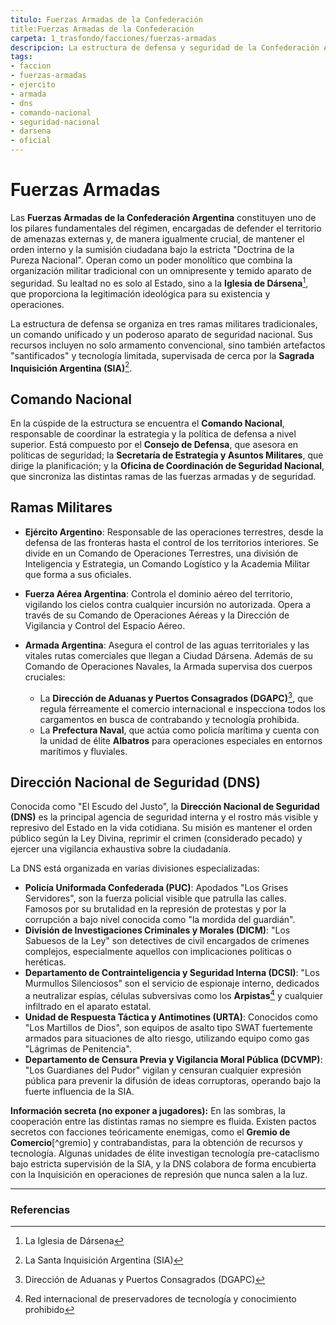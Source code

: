 ```yaml
---
titulo: Fuerzas Armadas de la Confederación
title:Fuerzas Armadas de la Confederación
carpeta: 1_trasfondo/facciones/fuerzas-armadas
descripcion: La estructura de defensa y seguridad de la Confederación Argentina, un pilar del régimen que combina el poder militar tradicional con un omnipresente aparato de seguridad interna.
tags:
- faccion
- fuerzas-armadas
- ejercito
- armada
- dns
- comando-nacional
- seguridad-nacional
- darsena
- oficial
---
```


# Fuerzas Armadas

Las **Fuerzas Armadas de la Confederación Argentina** constituyen uno de los pilares fundamentales del régimen, encargadas de defender el territorio de amenazas externas y, de manera igualmente crucial, de mantener el orden interno y la sumisión ciudadana bajo la estricta "Doctrina de la Pureza Nacional". Operan como un poder monolítico que combina la organización militar tradicional con un omnipresente y temido aparato de seguridad. Su lealtad no es solo al Estado, sino a la **Iglesia de Dársena**[^iglesia], que proporciona la legitimación ideológica para su existencia y operaciones.

La estructura de defensa se organiza en tres ramas militares tradicionales, un comando unificado y un poderoso aparato de seguridad nacional. Sus recursos incluyen no solo armamento convencional, sino también artefactos "santificados" y tecnología limitada, supervisada de cerca por la **Sagrada Inquisición Argentina (SIA)**[^sia].

## Comando Nacional

En la cúspide de la estructura se encuentra el **Comando Nacional**, responsable de coordinar la estrategia y la política de defensa a nivel superior. Está compuesto por el **Consejo de Defensa**, que asesora en políticas de seguridad; la **Secretaría de Estrategia y Asuntos Militares**, que dirige la planificación; y la **Oficina de Coordinación de Seguridad Nacional**, que sincroniza las distintas ramas de las fuerzas armadas y de seguridad.

## Ramas Militares

- **Ejército Argentino**: Responsable de las operaciones terrestres, desde la defensa de las fronteras hasta el control de los territorios interiores. Se divide en un Comando de Operaciones Terrestres, una división de Inteligencia y Estrategia, un Comando Logístico y la Academia Militar que forma a sus oficiales.

- **Fuerza Aérea Argentina**: Controla el dominio aéreo del territorio, vigilando los cielos contra cualquier incursión no autorizada. Opera a través de su Comando de Operaciones Aéreas y la Dirección de Vigilancia y Control del Espacio Aéreo.

- **Armada Argentina**: Asegura el control de las aguas territoriales y las vitales rutas comerciales que llegan a Ciudad Dársena. Además de su Comando de Operaciones Navales, la Armada supervisa dos cuerpos cruciales:
    - La **Dirección de Aduanas y Puertos Consagrados (DGAPC)**[^aduanas], que regula férreamente el comercio internacional e inspecciona todos los cargamentos en busca de contrabando y tecnología prohibida.
    - La **Prefectura Naval**, que actúa como policía marítima y cuenta con la unidad de élite **Albatros** para operaciones especiales en entornos marítimos y fluviales.

## Dirección Nacional de Seguridad (DNS)

Conocida como "El Escudo del Justo", la **Dirección Nacional de Seguridad (DNS)** es la principal agencia de seguridad interna y el rostro más visible y represivo del Estado en la vida cotidiana. Su misión es mantener el orden público según la Ley Divina, reprimir el crimen (considerado pecado) y ejercer una vigilancia exhaustiva sobre la ciudadanía.

La DNS está organizada en varias divisiones especializadas:

- **Policía Uniformada Confederada (PUC)**: Apodados "Los Grises Servidores", son la fuerza policial visible que patrulla las calles. Famosos por su brutalidad en la represión de protestas y por la corrupción a bajo nivel conocida como "la mordida del guardián".
- **División de Investigaciones Criminales y Morales (DICM)**: "Los Sabuesos de la Ley" son detectives de civil encargados de crímenes complejos, especialmente aquellos con implicaciones políticas o heréticas.
- **Departamento de Contrainteligencia y Seguridad Interna (DCSI)**: "Los Murmullos Silenciosos" son el servicio de espionaje interno, dedicados a neutralizar espías, células subversivas como los **Arpistas**[^arpistas] y cualquier infiltrado en el aparato estatal.
- **Unidad de Respuesta Táctica y Antimotines (URTA)**: Conocidos como "Los Martillos de Dios", son equipos de asalto tipo SWAT fuertemente armados para situaciones de alto riesgo, utilizando equipo como gas "Lágrimas de Penitencia".
- **Departamento de Censura Previa y Vigilancia Moral Pública (DCVMP)**: "Los Guardianes del Pudor" vigilan y censuran cualquier expresión pública para prevenir la difusión de ideas corruptoras, operando bajo la fuerte influencia de la SIA.

**Información secreta (no exponer a jugadores):** En las sombras, la cooperación entre las distintas ramas no siempre es fluida. Existen pactos secretos con facciones teóricamente enemigas, como el **Gremio de Comercio**[^gremio] y contrabandistas, para la obtención de recursos y tecnología. Algunas unidades de élite investigan tecnología pre-cataclismo bajo estricta supervisión de la SIA, y la DNS colabora de forma encubierta con la Inquisición en operaciones de represión que nunca salen a la luz.

---

### Referencias

[^iglesia]: La Iglesia de Dársena
[^sia]: La Santa Inquisición Argentina (SIA)
[^aduanas]: Dirección de Aduanas y Puertos Consagrados (DGAPC)
[^arpistas]: Red internacional de preservadores de tecnología y conocimiento prohibido

